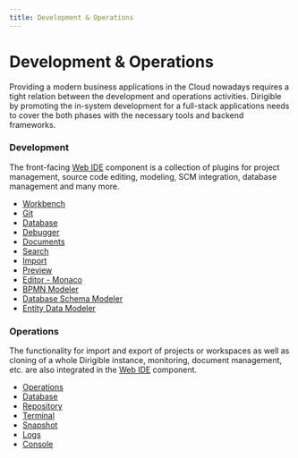 ```yaml
---
title: Development & Operations
---
```


Development & Operations
===

Providing a modern business applications in the Cloud nowadays requires a tight relation between the development and operations activities. Dirigible by promoting the in-system development for a full-stack applications needs to cover the both phases with the necessary tools and backend frameworks.

### Development

The front-facing [Web IDE](../ide) component is a collection of plugins for project management, source code editing, modeling, SCM integration, database management and many more.

* [Workbench](../ide/perspectives/workbench)
* [Git](../ide/perspectives/git)
* [Database](../ide/perspectives/database)
* [Debugger](../ide/perspectives/debugger)
* [Documents](../ide/perspectives/documents)
* [Search](../ide/views/search)
* [Import](../ide/views/import)
* [Preview](../ide/views/preview)
* [Editor - Monaco](../ide/editor-monaco)
* [BPMN Modeler](../ide/modelers/bpmn)
* [Database Schema Modeler](../ide/modelers/database-schema)
* [Entity Data Modeler](../ide/modelers/entity-data)


### Operations

The functionality for import and export of projects or workspaces as well as cloning of a whole Dirigible instance, monitoring, document management, etc. are also integrated in the [Web IDE](../ide) component.

* [Operations](../ide/perspectives/operations)
* [Database](../ide/perspectives/database)
* [Repository](../ide/perspectives/repository) 
* [Terminal](../ide/perspectives/terminal)
* [Snapshot](../ide/views/snapshot)
* [Logs](../ide/views/logs)
* [Console](../ide/views/console)

